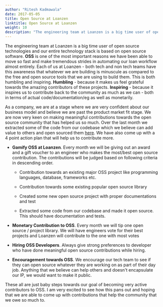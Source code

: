 ```yaml
---
author: "Ritesh Kadmawala"
date: 2017-05-05
title: Open Source at Loanzen
linktitle: Open Source at Loanzen
weight: 10
description: "The engineering team at Loanzen is a big time user of open source technologies and our entire technology stack is based on open source software. **OSS** is one of the most important reasons we have been able to move so fast and make tremendous strides in automating our loan workflow almost entirely"
---
```


The engineering team at Loanzen is a big time user of open source technologies and our entire technology stack is based on open source software. **OSS** is one of the most important reasons we have been able to move so fast and make tremendous strides in automating our loan workflow almost entirely. Each of us at Loanzen - both tech and non tech teams have this awareness that whatever we are building is minuscule as compared to the free and open source tools that we are using to build them. This is both humbling and inspiring. **Humbling** - because it makes us feel grateful towards the amazing contributors of these projects. **Inspiring** - because it inspires us to contribute back to the community as much as we can - both in terms of actual code/documentation/eg as well as monetarily.

As a company, we are at a stage where we are very confident about our business model and believe we are past the product market fit stage. We are now very keen on making meaningful contributions towards the open source community that has helped us so much. Over the last month we extracted some of the code from our codebase which we believe can add value to others and open sourced them [here](https://github.com/loanzen). We have also come up with a 4 point action plan that will help us to contribute more.

+ **Gamify OSS at Loanzen**. Every month we will be giving out an award and a gift voucher to an engineer who makes the most/best open source contribution. The contributions will be judged based on following criteria in descending order.

	* Contribution towards an existing major OSS project like programming languages, database, frameworks etc.

	* Contribution towards some existing popular open source library

	* Created some new open source project with proper documentations and test

	* Extracted some code from our codebase and made it open source. This should have documentation and tests.

+ **Monetary Contribution to OSS**. Every month we will tip one open source / project library. We will have engineers vote for their best projects and Loanzen will contribute to the one with most votes

+ **Hiring OSS Developers**. Always give strong preferences to developer who have done meaningful open source contributions while hiring.

+ **Encouragement towards OSS**. We encourage our tech team to see if they can open source whatever they are working on as part of their day job. Anything that we believe can help others and doesn't encapsulate our IP, we would want to make it public.

These all are just baby steps towards our goal of becoming very active contributors to OSS. I am very excited to see how this pans out and hoping that we are able to come up with contributions that help the community that we owe so much to.

